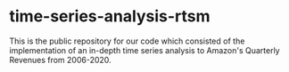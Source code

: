# time-series-analysis-rtsm
This is the public repository for our code which consisted of the implementation of an in-depth time series analysis to Amazon's Quarterly Revenues from 2006-2020.
